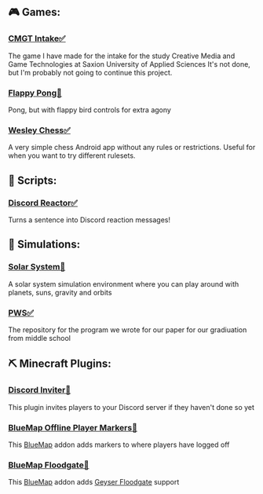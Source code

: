 ## 🎮 Games:

### [CMGT Intake✅](https://github.com/TechnicJelle/CMGT_Intake)
The game I have made for the intake for the study Creative Media and Game Technologies at Saxion University of Applied Sciences
It's not done, but I'm probably not going to continue this project.

### [Flappy Pong🚧](https://github.com/TechnicJelle/FlappyPong)
Pong, but with flappy bird controls for extra agony

### [Wesley Chess✅](https://github.com/TechnicJelle/WesleyChess)
A very simple chess Android app without any rules or restrictions. Useful for when you want to try different rulesets. 


## 📝 Scripts:
### [Discord Reactor✅](https://github.com/TechnicJelle/DiscordReactor)
Turns a sentence into Discord reaction messages! 


## 🌌 Simulations:
### [Solar System🚧](https://github.com/TechnicJelle/SolarSystem)
A solar system simulation environment where you can play around with planets, suns, gravity and orbits
### [PWS✅](https://github.com/TechnicJelle/PWS)
The repository for the program we wrote for our paper for our gradiuation from middle school


## ⛏ Minecraft Plugins:
### [Discord Inviter🚧](https://github.com/TechnicJelle/DiscordInviter)
This plugin invites players to your Discord server if they haven't done so yet
### [BlueMap Offline Player Markers🚧](https://github.com/TechnicJelle/BlueMapOfflinePlayerMarkers)
This [BlueMap](https://github.com/BlueMap-Minecraft/BlueMap) addon adds markers to where players have logged off
### [BlueMap Floodgate🚧](https://github.com/TechnicJelle/BlueMapFloodgate)
This [BlueMap](https://github.com/BlueMap-Minecraft/BlueMap) addon adds [Geyser Floodgate](https://github.com/GeyserMC/Floodgate) support
